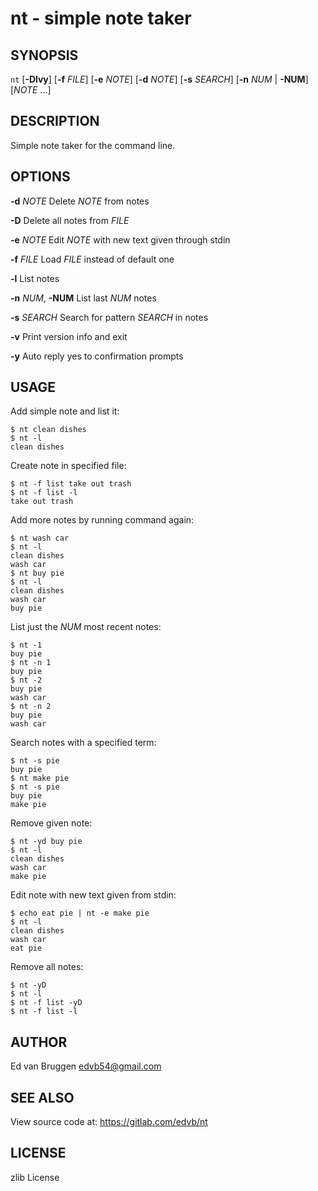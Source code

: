 # nt - simple note taker

## SYNOPSIS

`nt` [**-Dlvy**] [**-f** *FILE*] [**-e** *NOTE*] [**-d** *NOTE*] [**-s** *SEARCH*] [**-n** *NUM* | **-NUM**] [*NOTE* ...]

## DESCRIPTION

Simple note taker for the command line.

## OPTIONS

**-d** *NOTE*
	Delete *NOTE* from notes

**-D**
	Delete all notes from *FILE*

**-e** *NOTE*
	Edit *NOTE* with new text given through stdin

**-f** *FILE*
	Load *FILE* instead of default one

**-l**
	List notes

**-n** *NUM*, **-NUM**
	List last *NUM* notes

**-s** *SEARCH*
	Search for pattern *SEARCH* in notes

**-v**
	Print version info and exit

**-y**
	Auto reply yes to confirmation prompts

## USAGE

Add simple note and list it:

	$ nt clean dishes
	$ nt -l
	clean dishes

Create note in specified file:

	$ nt -f list take out trash
	$ nt -f list -l
	take out trash

Add more notes by running command again:

	$ nt wash car
	$ nt -l
	clean dishes
	wash car
	$ nt buy pie
	$ nt -l
	clean dishes
	wash car
	buy pie

List just the *NUM* most recent notes:

	$ nt -1
	buy pie
	$ nt -n 1
	buy pie
	$ nt -2
	buy pie
	wash car
	$ nt -n 2
	buy pie
	wash car

Search notes with a specified term:

	$ nt -s pie
	buy pie
	$ nt make pie
	$ nt -s pie
	buy pie
	make pie

Remove given note:

	$ nt -yd buy pie
	$ nt -l
	clean dishes
	wash car
	make pie

Edit note with new text given from stdin:

	$ echo eat pie | nt -e make pie
	$ nt -l
	clean dishes
	wash car
	eat pie

Remove all notes:

	$ nt -yD
	$ nt -l
	$ nt -f list -yD
	$ nt -f list -l

## AUTHOR

Ed van Bruggen <edvb54@gmail.com>

## SEE ALSO

View source code at: <https://gitlab.com/edvb/nt>

## LICENSE

zlib License
